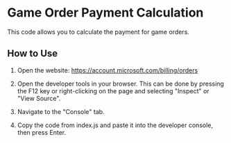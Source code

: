 # Game Order Payment Calculation

This code allows you to calculate the payment for game orders.

## How to Use

1. Open the website: https://account.microsoft.com/billing/orders

2. Open the developer tools in your browser. This can be done by pressing the F12 key or right-clicking on the page and selecting "Inspect" or "View Source".

3. Navigate to the "Console" tab.

4. Copy the code from index.js and paste it into the developer console, then press Enter.
